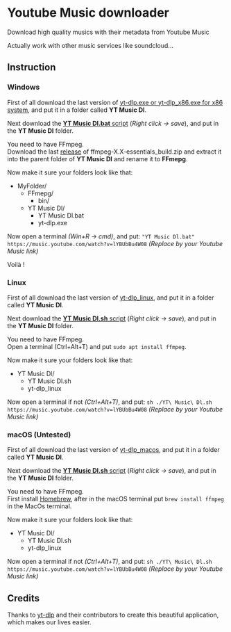 # Youtube Music downloader  
Download high quality musics with their metadata from Youtube Music  

Actually work with other music services like soundcloud...  

## Instruction  

### Windows  
First of all download the last version of [yt-dlp.exe or yt-dlp_x86.exe for x86 system](https://github.com/yt-dlp/yt-dlp/releases), and put it in a folder called **YT Music Dl**.  

Next download the [**YT Music Dl.bat** script](https://raw.githubusercontent.com/Tom60chat/Youtube-Music-downloader/main/YT%20Music%20Dl.bat) (*Right click -> save*), and put in the **YT Music Dl** folder.  
  
You need to have FFmpeg.  
Download the last [release](https://github.com/GyanD/codexffmpeg/releases) of ffmpeg-X.X-essentials_build.zip and extract it into the parent folder of **YT Music Dl** and rename it to **FFmepg**.  
  
Now make it sure your folders look like that:  
  - MyFolder/ 
    - FFmepg/  
      - bin/  
    - YT Music Dl/  
      - YT Music Dl.bat  
      - yt-dlp.exe  
  
Now open a terminal *(Win+R -> cmd)*, and put: `"YT Music Dl.bat" https://music.youtube.com/watch?v=lYBUbBu4W08` *(Replace by your Youtube Music link)*  
  
Voilà !  
  
### Linux  
First of all download the last version of [yt-dlp_linux](https://github.com/yt-dlp/yt-dlp/releases), and put it in a folder called **YT Music Dl**.  
  
Next download the [**YT Music Dl.sh** script](https://raw.githubusercontent.com/Tom60chat/Youtube-Music-downloader/main/YT%20Music%20Dl.sh) (*Right click -> save*), and put in the **YT Music Dl** folder.  
  
You need to have FFmpeg.  
Open a terminal (Ctrl+Alt+T) and put `sudo apt install ffmpeg`.  
  
Now make it sure your folders look like that:  
- YT Music Dl/  
  - YT Music Dl.sh  
  - yt-dlp_linux  
  
Now open a terminal if not *(Ctrl+Alt+T)*, and put: `sh ./YT\ Music\ Dl.sh https://music.youtube.com/watch?v=lYBUbBu4W08` *(Replace by your Youtube Music link)*  
  
### macOS (Untested)  
First of all download the last version of [yt-dlp_macos](https://github.com/yt-dlp/yt-dlp/releases), and put it in a folder called **YT Music Dl**.  
  
Next download the [**YT Music Dl.sh** script](https://raw.githubusercontent.com/Tom60chat/Youtube-Music-downloader/main/YT%20Music%20Dl.sh) (*Right click -> save*), and put in the **YT Music Dl** folder.  
  
You need to have FFmpeg.  
First install [Homebrew](https://brew.sh/), after in the macOS terminal put `brew install ffmpeg` in the MacOs terminal.  
  
Now make it sure your folders look like that:  
- YT Music Dl/  
  - YT Music Dl.sh  
  - yt-dlp_linux  
  
Now open a terminal if not *(Ctrl+Alt+T)*, and put: `sh ./YT\ Music\ Dl.sh https://music.youtube.com/watch?v=lYBUbBu4W08` *(Replace by your Youtube Music link)* 

## Credits
Thanks to [yt-dlp](https://github.com/yt-dlp/yt-dlp) and their contributors to create this beautiful application, which makes our lives easier.
